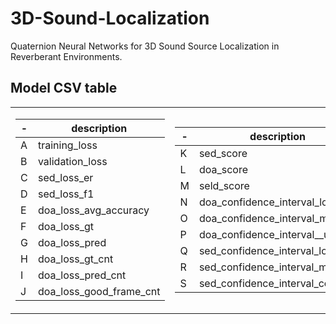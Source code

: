 # 3D-Sound-Localization
Quaternion Neural Networks for 3D Sound Source Localization in Reverberant Environments.


## Model CSV table
<table>
<tr><td>

| - | description |
| --- | --- |
| A | training_loss |
| B | validation_loss |
| C | sed_loss_er |
| D | sed_loss_f1 |
| E | doa_loss_avg_accuracy |
| F | doa_loss_gt |
| G | doa_loss_pred |
| H | doa_loss_gt_cnt |
| I | doa_loss_pred_cnt |
| J | doa_loss_good_frame_cnt |

</td><td>
 
| - | description |
| --- | --- |
| K | sed_score |
| L | doa_score |
| M | seld_score |
| N | doa_confidence_interval_low |
| O | doa_confidence_interval_median |
| P | doa_confidence_interval__up |
| Q | sed_confidence_interval_low |
| R | sed_confidence_interval_median |
| S | sed_confidence_interval_conf_up |

</td></tr> </table>


